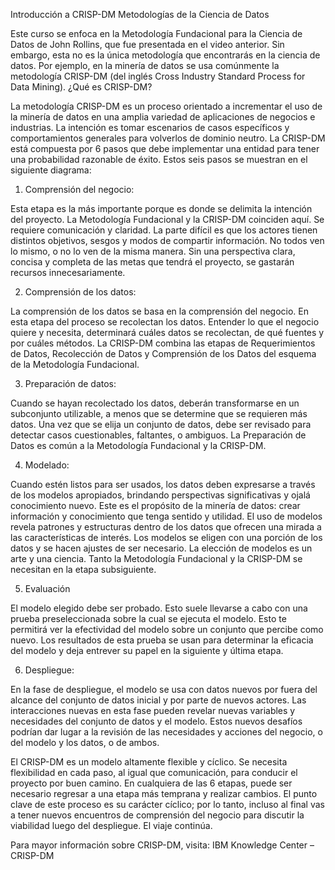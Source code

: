 Introducción a CRISP-DM
Metodologías de la Ciencia de Datos

Este curso se enfoca en la Metodología Fundacional para la Ciencia de Datos de John Rollins, que fue presentada en el video anterior. Sin embargo, esta no es la única metodología que encontrarás en la ciencia de datos. Por ejemplo, en la minería de datos se usa comúnmente la metodología CRISP-DM (del inglés Cross Industry Standard Process for Data Mining).
¿Qué es CRISP-DM? 

La metodología CRISP-DM es un proceso orientado a incrementar el uso de la minería de datos en una amplia variedad de aplicaciones de negocios e industrias. La intención es tomar escenarios de casos específicos y comportamientos generales para volverlos de dominio neutro. La CRISP-DM está compuesta por 6 pasos que debe implementar una entidad para tener una probabilidad razonable de éxito. Estos seis pasos se muestran en el siguiente diagrama:

                                                       

1. Comprensión del negocio: 

Esta etapa es la más importante porque es donde se delimita la intención del proyecto. La Metodología Fundacional y la CRISP-DM coinciden aquí. Se requiere comunicación y claridad. La parte difícil es que los actores tienen distintos objetivos, sesgos y modos de compartir información. No todos ven lo mismo, o no lo ven de la misma manera. Sin una perspectiva clara, concisa y completa de las metas que tendrá el proyecto, se gastarán recursos innecesariamente.

2. Comprensión de los datos:

La comprensión de los datos se basa en la comprensión del negocio. En esta etapa del proceso se recolectan los datos. Entender lo que el negocio quiere y necesita, determinará cuáles datos se recolectan, de qué fuentes y por cuáles métodos. La CRISP-DM combina las etapas de Requerimientos de Datos, Recolección de Datos y Comprensión de los Datos del esquema de la Metodología Fundacional.

3. Preparación de datos:

Cuando se hayan recolectado los datos, deberán transformarse en un subconjunto utilizable, a menos que se determine que se requieren más datos. Una vez que se elija un conjunto de datos, debe ser revisado para detectar casos cuestionables, faltantes, o ambiguos. La Preparación de Datos es común a la Metodología Fundacional y la CRISP-DM.

4. Modelado:

Cuando estén listos para ser usados, los datos deben expresarse a través de los modelos apropiados, brindando perspectivas significativas y ojalá conocimiento nuevo. Este es el propósito de la minería de datos: crear información y conocimiento que tenga sentido y utilidad. El uso de modelos revela patrones y estructuras dentro de los datos que ofrecen una mirada a las características de interés. Los modelos se eligen con una porción de los datos y se hacen ajustes de ser necesario. La elección de modelos es un arte y una ciencia. Tanto la Metodología Fundacional y la CRISP-DM se necesitan en la etapa subsiguiente.

5. Evaluación

El modelo elegido debe ser probado. Esto suele llevarse a cabo con una prueba preseleccionada sobre la cual se ejecuta el modelo. Esto te permitirá ver la efectividad del modelo sobre un conjunto que percibe como nuevo. Los resultados de esta prueba se usan para determinar la eficacia del modelo y deja entrever su papel en la siguiente y última etapa.

6. Despliegue:

En la fase de despliegue, el modelo se usa con datos nuevos por fuera del alcance del conjunto de datos inicial y por parte de nuevos actores. Las interacciones nuevas en esta fase pueden revelar nuevas variables y necesidades del conjunto de datos y el modelo. Estos nuevos desafíos podrían dar lugar a la revisión de las necesidades y acciones del negocio, o del modelo y los datos, o de ambos.

El CRISP-DM es un modelo altamente flexible y cíclico. Se necesita flexibilidad en cada paso, al igual que comunicación, para conducir el proyecto por buen camino. En cualquiera de las 6 etapas, puede ser necesario regresar a una etapa más temprana y realizar cambios. El punto clave de este proceso es su carácter cíclico; por lo tanto, incluso al final vas a tener nuevos encuentros de comprensión del negocio para discutir la viabilidad luego del despliegue. El viaje continúa. 

Para mayor información sobre CRISP-DM, visita: IBM Knowledge Center – CRISP-DM


